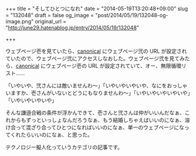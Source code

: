 +++
title = "そしてひとつになれ"
date = "2014-05-19T13:20:48+09:00"
slug = "132048"
draft = false
og_image = "post/2014/05/19/132048-og-image.png"
original_url = "http://june29.hatenablog.jp/entry/2014/05/19/132048"

+++

<p>ウェブページ壱を見ていたら、<a class="keyword" href="http://d.hatena.ne.jp/keyword/canonical">canonical</a> にウェブページ弐の URL が設定されていたので、ウェブページ弐にアクセスしなおした。ウェブページ弐を見てみたら、<a class="keyword" href="http://d.hatena.ne.jp/keyword/canonical">canonical</a> にウェブページ壱の URL が設定されていて、オー、無限循環リスト……</p>
<p>「いやいや、弐さんには敵いませんわ〜」「いやいやいやいや、なにをおっしゃいますか、壱さんがいないとどうにもなりませんわ〜」「いやいやいやいやいや」「いやいやいやいや」</p>
<p>そんな謙遜合戦の条件が浮かんできて、壱さんと弐さんは仲がいいんだなぁ、これからもずっといっしょなんだろうなぁ、もう結婚しちゃえばいいのになぁ、溶け合って混ざり合ってひとつになればいいのになぁ、単一のウェブページになってくれたらいいのになぁ、と思った。</p>
<p>テクノロジー擬人化っていうカテゴリの記事です。</p>
